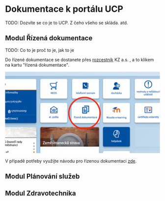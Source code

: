 # Dokumentace k portálu UCP

TODO: Dozvíte se co je to UCP. Z čeho všeho se skláda. atd.

## Modul Řízená dokumentace
TODO: Co to je proč to je, jak to je


Do řízené dokumentace se dostanete přes [rozcestník](http://rozcestnikkz.kzcr.eu/) KZ a.s. , a to klikem na kartu "řízená dokumentace".

![alt text](../../img/rozcestnik.png "Rozcestník ")

V případě potřeby využijte návodu pro řízenou dokumentaci [zde](./rd/index.md).

## Modul Plánování služeb




## Modul Zdravotechnika
